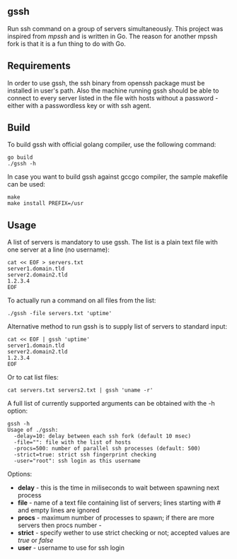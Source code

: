 gssh
----

Run ssh command on a group of servers simultaneously.
This project was inspired from *mpssh* and is written in Go. The reason for another mpssh fork is that it is a fun thing to do with Go.


Requirements
------------

In order to use gssh, the ssh binary from openssh package must be installed in user's path.
Also the machine running gssh should be able to connect to every server listed in the file with hosts without a password - either with a passwordless key or with ssh agent. 

Build
-----

To build gssh with official golang compiler, use the following command:

	go build
	./gssh -h

In case you want to build gssh against gccgo compiler, the sample makefile can be used:

	make
	make install PREFIX=/usr

Usage
-----

A list of servers is mandatory to use gssh. The list is a plain text file with one server at a line (no username):

	cat << EOF > servers.txt
	server1.domain.tld
	server2.domain2.tld
	1.2.3.4
	EOF


To actually run a command on all files from the list:

	./gssh -file servers.txt 'uptime'


Alternative method to run gssh is to supply list of servers to standard input:

	cat << EOF | gssh 'uptime'
	server1.domain.tld
	server2.domain2.tld
	1.2.3.4
	EOF
	

Or to cat list files:

	cat servers.txt servers2.txt | gssh 'uname -r'


A full list of currently supported arguments can be obtained with the -h option:

	gssh -h
	Usage of ./gssh:
	  -delay=10: delay between each ssh fork (default 10 msec)
	  -file="": file with the list of hosts
	  -procs=500: number of parallel ssh processes (default: 500)
	  -strict=true: strict ssh fingerprint checking
	  -user="root": ssh login as this username

Options:

  * **delay** - this is the time in miliseconds to wait between spawning next process
  * **file** - name of a text file containing list of servers; lines starting with # and empty lines are ignored
  * **procs** - maximum number of processes to spawn; if there are more servers then procs number - 
  * **strict** - specify wether to use strict checking or not; accepted values are *true* or *false*
  * **user** - username to use for ssh login
